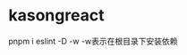 <!--
 * @Author: yongluoy.luo yongluoy.luo@qunar.com
 * @Date: 2023-03-28 20:31:31
 * @LastEditors: yongluoy.luo yongluoy.luo@qunar.com
 * @LastEditTime: 2023-03-28 20:49:33
 * @FilePath: /kasongreact/README.md
 * @Description: 
 * 
 * Copyright (c) 2023 by ${git_name_email}, All Rights Reserved. 
-->
# kasongreact

pnpm i eslint -D -w -w表示在根目录下安装依赖